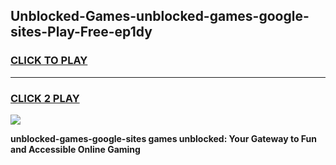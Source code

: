 
## Unblocked-Games-unblocked-games-google-sites-Play-Free-ep1dy
<h3>
<a href="https://premium76.site?title=unblocked-games-google-sites&ref=15A">CLICK TO PLAY</a></h3>
<hr>

<h3>
<a href="https://premium76.site?title=unblocked-games-google-sites&ref=15A">CLICK 2 PLAY</a>
  
</h3>

<a href="https://premium76.site?title=unblocked-games-google-sites&ref=15A"><img src="https://clearcache.store/games.png"></a>


**unblocked-games-google-sites games unblocked: Your Gateway to Fun and Accessible Online Gaming**
